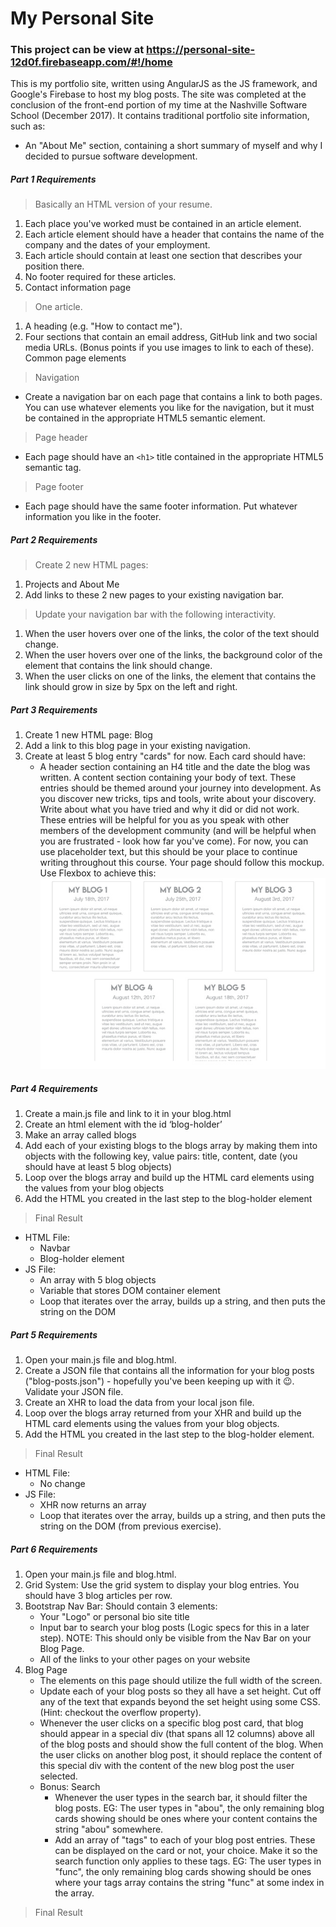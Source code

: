 # My Personal Site
### This project can be view at https://personal-site-12d0f.firebaseapp.com/#!/home

This is my portfolio site, written using AngularJS as the JS framework, and Google's Firebase to host my blog posts. The site was completed at the conclusion of the front-end portion of my time at the Nashville Software School (December 2017). It contains traditional portfolio site information, such as: 
- An "About Me" section, containing a short summary of myself and why I decided to pursue software development.

##### Part 1 Requirements
> Basically an HTML version of your resume.

1. Each place you've worked must be contained in an article element.
1. Each article element should have a header that contains the name of the company and the dates of your employment.
1. Each article should contain at least one section that describes your position there.
1. No footer required for these articles.
1. Contact information page
> One article.
1. A heading (e.g. "How to contact me").
1. Four sections that contain an email address, GitHub link and two social media URLs. (Bonus points if you use images to link to each of these).
Common page elements

> Navigation

* Create a navigation bar on each page that contains a link to both pages. You can use whatever elements you like for the navigation, but it must be contained in the appropriate HTML5 semantic element.

> Page header

* Each page should have an `<h1>` title contained in the appropriate HTML5 semantic tag.

> Page footer

* Each page should have the same footer information. Put whatever information you like in the footer.

##### Part 2 Requirements
> Create 2 new HTML pages: 
1. Projects and About Me
2. Add links to these 2 new pages to your existing navigation bar.
> Update your navigation bar with the following interactivity.
1. When the user hovers over one of the links, the color of the text should change.
1. When the user hovers over one of the links, the background color of the element that contains the link should change.
1. When the user clicks on one of the links, the element that contains the link should grow in size by 5px on the left and right.

##### Part 3 Requirements
1. Create 1 new HTML page: Blog
1. Add a link to this blog page in your existing navigation.
1. Create at least 5 blog entry "cards" for now. Each card should have:
	* A header section containing an H4 title and the date the blog was written.
A content section containing your body of text. These entries should be themed around your journey into development. As you discover new tricks, tips and tools, write about your discovery. Write about what you have tried and why it did or did not work. These entries will be helpful for you as you speak with other members of the development community (and will be helpful when you are frustrated - look how far you've come). For now, you can use placeholder text, but this should be your place to continue writing throughout this course.
Your page should follow this mockup. Use Flexbox to achieve this:
![blog page screenshot](blogScreenShot.png)

##### Part 4 Requirements
1. Create a main.js file and link to it in your blog.html
1. Create an html element with the id ‘blog-holder’
1. Make an array called blogs
1. Add each of your existing blogs to the blogs array by making them into objects with the following key, value pairs: title, content, date (you should have at least 5 blog objects)
1. Loop over the blogs array and build up the HTML card elements using the values from your blog objects
1. Add the HTML you created in the last step to the blog-holder element
> Final Result

- HTML File:
	- Navbar
	- Blog-holder element
- JS File:
	- An array with 5 blog objects
	- Variable that stores DOM container element
	- Loop that iterates over the array, builds up a string, and then puts the string on the DOM

##### Part 5 Requirements
1. Open your main.js file and blog.html.
1. Create a JSON file that contains all the information for your blog posts ("blog-posts.json") - hopefully you've been keeping up with it 😉. Validate your JSON file.
1. Create an XHR to load the data from your local json file.
1. Loop over the blogs array returned from your XHR and build up the HTML card elements using the values from your blog objects.
1. Add the HTML you created in the last step to the blog-holder element.

> Final Result

- HTML File:
	- No change
- JS File:
	- XHR now returns an array
	- Loop that iterates over the array, builds up a string, and then puts the string on the DOM (from previous exercise).

##### Part 6 Requirements
1. Open your main.js file and blog.html.
1. Grid System: Use the grid system to display your blog entries. You should have 3 blog articles per row.
1. Bootstrap Nav Bar: Should contain 3 elements:
	* Your "Logo" or personal bio site title
	* Input bar to search your blog posts (Logic specs for this in a later step). NOTE: This should only be visible from the Nav Bar on your Blog Page.
	* All of the links to your other pages on your website
1. Blog Page
	* The elements on this page should utilize the full width of the screen.
	* Update each of your blog posts so they all have a set height. Cut off any of the text that expands beyond the set height using some CSS. (Hint: checkout the overflow property).
	* Whenever the user clicks on a specific blog post card, that blog should appear in a special div (that spans all 12 columns) above all of the blog posts and should show the full content of the blog. When the user clicks on another blog post, it should replace the content of this special div with the content of the new blog post the user selected.
	- Bonus: Search
		* Whenever the user types in the search bar, it should filter the blog posts. EG: The user types in "abou", the only remaining blog cards showing should be ones where your content contains the string "abou" somewhere.
		* Add an array of "tags" to each of your blog post entries. These can be displayed on the card or not, your choice. Make it so the search function only applies to these tags. EG: The user types in "func", the only remaining blog cards showing should be ones where your tags array contains the string "func" at some index in the array.

> Final Result


